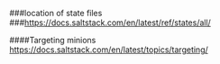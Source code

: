 ###location of state files
###https://docs.saltstack.com/en/latest/ref/states/all/

####Targeting minions
https://docs.saltstack.com/en/latest/topics/targeting/